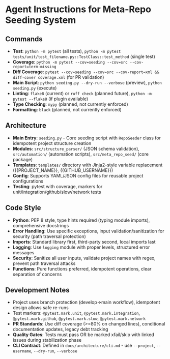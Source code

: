 # Agent Instructions for Meta-Repo Seeding System

## Commands
- **Test**: `python -m pytest` (all tests), `python -m pytest tests/unit/test_filename.py::TestClass::test_method` (single test)
- **Coverage**: `python -m pytest --cov=seeding --cov=src --cov-report=term-missing`
- **Diff Coverage**: `pytest --cov=seeding --cov=src --cov-report=xml && diff-cover coverage.xml` (for PR validation)
- **Main Script**: `python seeding.py --dry-run --verbose` (preview), `python seeding.py` (execute)
- **Linting**: `flake8` (current) or `ruff check` (planned future), `python -m pytest --flake8` (if plugin available)
- **Type Checking**: `mypy` (planned, not currently enforced)
- **Formatting**: `black` (planned, not currently enforced)

## Architecture
- **Main Entry**: `seeding.py` - Core seeding script with `RepoSeeder` class for idempotent project structure creation
- **Modules**: `src/structure_parser/` (JSON schema validation), `src/automation/` (automation scripts), `src/meta_repo_seed/` (core package)
- **Templates**: `templates/` directory with Jinja2-style variable replacement ({{PROJECT_NAME}}, {{GITHUB_USERNAME}})
- **Config**: Supports YAML/JSON config files for reusable project configurations
- **Testing**: pytest with coverage, markers for unit/integration/github/slow/network tests

## Code Style
- **Python**: PEP 8 style, type hints required (typing module imports), comprehensive docstrings
- **Error Handling**: Use specific exceptions, input validation/sanitization for security (path traversal protection)
- **Imports**: Standard library first, third-party second, local imports last
- **Logging**: Use `logging` module with proper levels, structured error messages
- **Security**: Sanitize all user inputs, validate project names with regex, prevent path traversal attacks
- **Functions**: Pure functions preferred, idempotent operations, clear separation of concerns

## Development Notes  
- Project uses branch protection (develop→main workflow), idempotent design allows safe re-runs
- Test markers: `@pytest.mark.unit`, `@pytest.mark.integration`, `@pytest.mark.github`, `@pytest.mark.slow`, `@pytest.mark.network`
- **PR Standards**: Use diff coverage (>=80% on changed lines), conditional documentation updates, legacy debt tracking
- **Quality Gates**: Tests must pass OR be marked xfail/skip with linked issues during stabilization phase
- **CLI Contract**: Defined in `docs/architecture/cli.md` - use `--project`, `--username`, `--dry-run`, `--verbose`
